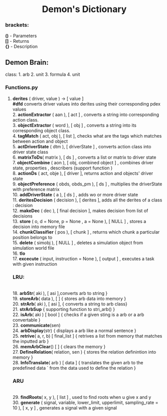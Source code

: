 <h1 align = center>Demon's Dictionary</h1>

<h3> brackets: </h3>

<b>()</b> - Parameters <br>
<b>[]</b> - Returns <br>
<b>{}</b> - Description
<h2>Demon Brain:</h2>
class:
1. arb
2. unit
3. formula
4. unit 


<h3>Functions.py</h3>
<ol>
<li><b>derites</b> ( driver, value ) &rarr; [ value ]<br> <b>#dfd</b> converts driver values into derites using their corresponding pdex values <br>
2. <b>actionExtractor</b> ( aan ), [ act ] , converts a string into corresponding action class. <br>
3. <b>objectExtractor</b> ( word ), [ obj ] , converts a string into its corresponding object class.<br>
4. <b>tagMatch</b> ( act, obj ), [ list ], checks what are the tags which matches between action and object<br>
5. <b>actDriverState</b> ( dtm ), [ driverState ] , converts action class into driver state class<br>
6. <b>matrixToDs</b>( matrix ), [ ds ] , converts a list or matrix to driver state<br>
7. <b>objectCombine</b> ( aon ), [ obj, combined object ] , combines driver state, properties , describers (support function )<br>
8. <b>actionDs</b> ( act, obje ), [ driver ], returns action and objects' driver state<br>
9. <b>objectPreference</b> ( obds, obds_pm ), [ ds ] , multiplies the driverState with preference matrix<br>
10. <b>addDriverState</b> ( a ), [ ds ] , adds wo or more driver state<br>
11. <b>deritesDecision</b> ( decision ), [ derites ], adds all the derites of a class : decision<br> 
12. <b>makeDec</b> ( dec ), [ final decision ], makes decision from list of decisions<br>
13. <b>store</b> ( o, d = None, p = None , a = None ), [ NULL ] , stores a decision into memory file<br>
14. <b>chunkClassifier</b> ( pos ), [ chunk ] , returns which chunk a particular position belongs to<br>
15. <b>delete</b> ( simobj ), [ NULL ] , deletes a simulation object from simulation world file<br>
16. <b>tlo</b><br>
17. <b>excecute</b> ( input, instruction = None ), [ output ] , executes a task with given instruction<br>
<h3>LRU:</h3><br>
18. <b>arbStr</b>( aki ), [ asi ],converts arb to string }<br>
19. <b>storeArb</b>( data ), [ ] { stores arb data into memory }<br>
20. <b>strArb</b>( aki ), [ asi ], { converts a string to arb class}<br>
21. <b>strArbSup</b> { supporting function to stri_arb() }<br>
22. <b>isArb</b>( aki ) [ bool ] { checks if a given sting is a arb or a arb convertable }<br>
23. <b>communicate</b>(sen)<br>
24. <b>arbDisplay</b>(str) { displays a arb like a normal sentence }<br>
25. <b>retrive</b>( a, r, b) [ final_list ] { retrives a list from memory that matches the inputted arb }<br>
26. <b>memArbClear</b>() [ ] { clears the memory }<br>
27. <b>DefineRelation</b>( relation, sen ) { stores the relation definintion into memory }<br>
28. <b>InfoTranslate</b>( arb ) [ data ] { translates the given arb to the predefined data ` from the data used to define the relation }<br>
<h3>ARU</h3><br>
29. <b>findRoots</b>( x, y ), [ list ] , used to find roots when u give x and y<br>
30. <b>generate</b> ( signal, variable, lower_limit, upperlimit, sampling_rate = 10 ), [ x, y ] , generates a signal with a given signal<br> 
